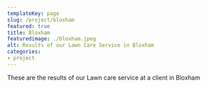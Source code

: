 ```yaml
---
templateKey: page
slug: /project/bloxham
featured: true
title: Bloxham
featuredimage: ./bloxham.jpeg
alt: Results of our Lawn Care Service in Bloxham
categories:
- project
---
```

These are the results of our Lawn care service at a client in Bloxham


